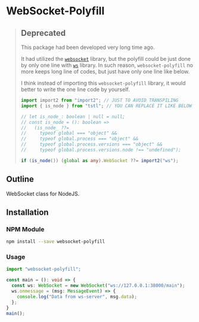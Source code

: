 # WebSocket-Polyfill
> ## Deprecated
> This package had been developed very long time ago.
>
> It had utilized the [`websocket`](https://github.com/theturtle32/WebSocket-Node) library, but the polyfill could be just done by only one line with [`ws`](https://github.com/websockets/ws) library. In such reason, `websocket-polyfill` no more keeps long line of codes, but just have only one line like below.
>
> I think instead of importing this `websocket-polyfill` library, it would better to write the one line code by yourself.
>
> ```typescript
> import import2 from "import2"; // JUST TO AVOID TRANSPILING
> import { is_node } from "tstl"; // YOU CAN REPLACE IT LIKE BELOW
>
> // let is_node_: boolean | null = null;
> // const is_node = (): boolean =>
> //   (is_node_ ??=
> //     typeof global === "object" &&
> //     typeof global.process === "object" &&
> //     typeof global.process.versions === "object" &&
> //     typeof global.process.versions.node !== "undefined");
>
> if (is_node()) (global as any).WebSocket ??= import2("ws");
> ```

## Outline
WebSocket class for NodeJS.

## Installation
### NPM Module
```bash
npm install --save websocket-polyfill
```

### Usage
```typescript
import "websocket-polyfill";

const main = (): void => {
  const ws: WebSocket = new WebSocket("ws://127.0.0.1:38000/main");
  ws.onmessage = (msg: MessageEvent) => {
    console.log("Data from ws-server", msg.data);
  };
}
main();
```
